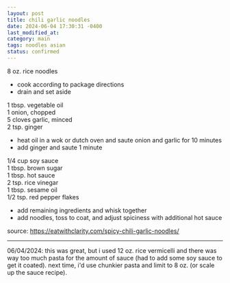 ```yaml
---
layout: post
title: chili garlic noodles
date: 2024-06-04 17:30:31 -0400
last_modified_at: 
category: main
tags: noodles asian
status: confirmed
---
```


8 oz. rice noodles  
* cook according to package directions
* drain and set aside

1 tbsp. vegetable oil  
1 onion, chopped  
5 cloves garlic, minced  
2 tsp. ginger  
* heat oil in a wok or dutch oven and saute onion and garlic for 10 minutes
* add ginger and saute 1 minute

1/4 cup soy sauce  
1 tbsp. brown sugar  
1 tbsp. hot sauce  
2 tsp. rice vinegar  
1 tbsp. sesame oil  
1/2 tsp. red pepper flakes  
* add remaining ingredients and whisk together
* add noodles, toss to coat, and adjust spiciness with additional hot sauce

source: <https://eatwithclarity.com/spicy-chili-garlic-noodles/>

---

06/04/2024: this was great, but i used 12 oz. rice vermicelli and there was way too much pasta for
the amount of sauce (had to add some soy sauce to get it coated). next time, i'd use chunkier pasta
and limit to 8 oz. (or scale up the sauce recipe).

